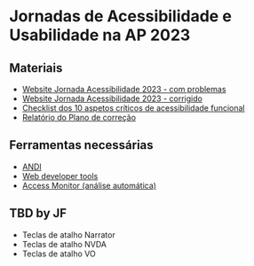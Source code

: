 
# Jornadas de Acessibilidade e Usabilidade na AP 2023

## Materiais
-  [Website Jornada Acessibilidade 2023 - com problemas]()
-  [Website Jornada Acessibilidade 2023 - corrigido]()
-  [Checklist dos 10 aspetos críticos de acessibilidade funcional](checklist-10aspetos.html)
-  [Relatório do Plano de correção](ficheiros/template-relatorio.pdf)

## Ferramentas necessárias
- [ANDI](https://www.ssa.gov/accessibility/andi/help/install.html)
- [Web developer tools](https://chrome.google.com/webstore/detail/web-developer/bfbameneiokkgbdmiekhjnmfkcnldhhm)
- [Access Monitor (análise automática)](https://chrome.google.com/webstore/detail/web-developer/bfbameneiokkgbdmiekhjnmfkcnldhhm)

## TBD by JF

- Teclas de atalho Narrator
- Teclas de atalho NVDA
- Teclas de atalho VO
